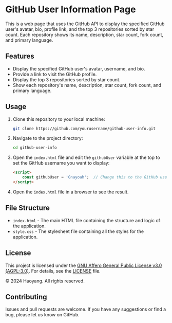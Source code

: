 # GitHub User Information Page

This is a web page that uses the GitHub API to display the specified GitHub user's avatar, bio, profile link, and the top 3 repositories sorted by star count. Each repository shows its name, description, star count, fork count, and primary language.

## Features

- Display the specified GitHub user's avatar, username, and bio.
- Provide a link to visit the GitHub profile.
- Display the top 3 repositories sorted by star count.
- Show each repository's name, description, star count, fork count, and primary language.

## Usage

1. Clone this repository to your local machine:

    ```bash
    git clone https://github.com/yourusername/github-user-info.git
    ```

2. Navigate to the project directory:

    ```bash
    cd github-user-info
    ```

3. Open the `index.html` file and edit the `githubUser` variable at the top to set the GitHub username you want to display:

    ```html
    <script>
        const githubUser = 'Gnayoah';  // Change this to the GitHub username you want to display
    </script>
    ```

4. Open the `index.html` file in a browser to see the result.

## File Structure

- `index.html` - The main HTML file containing the structure and logic of the application.
- `style.css` - The stylesheet file containing all the styles for the application.

## License

This project is licensed under the [GNU Affero General Public License v3.0 (AGPL-3.0)](LICENSE). For details, see the [LICENSE](LICENSE) file.

© 2024 Haoyang. All rights reserved.

## Contributing

Issues and pull requests are welcome. If you have any suggestions or find a bug, please let us know on GitHub.

